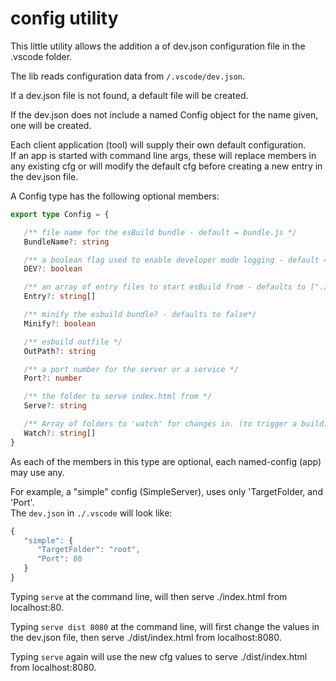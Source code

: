 # config utility

This little utility allows the addition a of dev.json configuration file in the .vscode folder.
 
The lib reads configuration data from `/.vscode/dev.json`.

If a dev.json file is not found, a default file will be created.

If the dev.json does not include a named Config object for the name given, one will be created.

Each client application (tool) will supply their own default configuration.   
If an app is started with command line args, these will replace members in any existing cfg or will modify the default cfg before creating a new entry in the dev.json file.   

A Config type has the following optional members:
```ts
export type Config = {

   /** file name for the esBuild bundle - default = bundle.js */
   BundleName?: string

   /** a boolean flag used to enable developer mode logging - default = false*/
   DEV?: boolean

   /** an array of entry files to start esBuild from - defaults to ["./src/main.ts"] */
   Entry?: string[]

   /** minify the esbuild bundle? - defaults to false*/
   Minify?: boolean

   /** esbuild outfile */
   OutPath?: string

   /** a port number for the server or a service */
   Port?: number

   /** the folder to serve index.html from */
   Serve?: string

   /** Array of folders to 'watch' for changes in. (to trigger a build) */
   Watch?: string[]
}
```
As each of the members in this type are optional, each named-config (app) may use any.

For example, a "simple" config (SimpleServer), uses only 'TargetFolder, and 'Port'.   
The `dev.json` in `./.vscode` will look like:
```ts
{
   "simple": {
      "TargetFolder": "root",
      "Port": 80
   }
}
```
Typing `serve` at the command line, will then serve ./index.html from localhost:80.
     
Typing `serve dist 8080` at the command line, will first change the values in the dev.json file, then serve ./dist/index.html from localhost:8080.
 
Typing `serve` again will use the new cfg values to serve ./dist/index.html from localhost:8080.